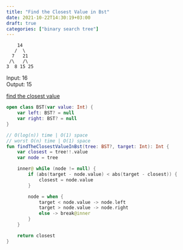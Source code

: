 ```yaml
---
title: "Find the Closest Value in Bst"
date: 2021-10-22T14:30:19+03:00
draft: true
categories: ["binary search tree"]
---
```


        14
       /  \
      7   21
     /\   /\
    3  8 15 25

Input: 16 \
Output: 15

[find the closest value](https://github.com/solairerove/algs4-leprosorium/blob/master/src/main/kotlin/com/github/solairerove/algs4/leprosorium/binary_search_tree/FIndTheClosestValue.kt)

```kotlin
open class BST(var value: Int) {
    var left: BST? = null
    var right: BST? = null
}

// O(log(n)) time | O(1) space
// worst O(n) time | O(1) space
fun findTheClosestValueInBst(tree: BST?, target: Int): Int {
    var closest = tree!!.value
    var node = tree

    inner@ while (node != null) {
        if (abs(target - node.value) < abs(target - closest)) {
            closest = node.value
        }

        node = when {
            target < node.value -> node.left
            target > node.value -> node.right
            else -> break@inner
        }
    }

    return closest
}
```
